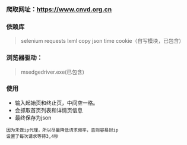 ### 爬取网址：https://www.cnvd.org.cn

### 依赖库
>    selenium
>    requests
>    lxml
>    copy
>    json
>    time
>    cookie（自写模块，已包含）

### 浏览器驱动：
>    msedgedriver.exe(已包含)

### 使用
- 输入起始页和终止页，中间空一格。  
- 会抓取首页列表和详情页信息  
- 最终保存为json  
```
因为未做ip代理，所以尽量降低请求频率，否则容易封ip
设置了每次请求等待3,4秒
```


